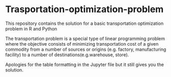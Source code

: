 # Trasportation-optimization-problem
This repository contains the solution for a basic transportation optimization problem in R and Python

The transportation problem is a special type of linear programming problem where the objective consists 
of minimizing transportation cost of a given commodity from a number of sources or origins 
(e.g. factory, manufacturing facility) to a number of destinations(e.g.warehouse, store).

Apologies for the table formatting in the Jupyter file but it still gives you the solution.
